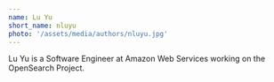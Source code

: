 ```yaml
---
name: Lu Yu 
short_name: nluyu
photo: '/assets/media/authors/nluyu.jpg'
---
```


Lu Yu is a Software Engineer at Amazon Web Services working on the OpenSearch Project.
